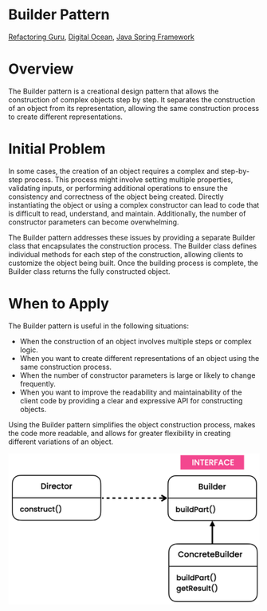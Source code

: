 # Builder Pattern
[Refactoring Guru](https://refactoring.guru/design-patterns/builder),
[Digital Ocean](https://www.digitalocean.com/community/tutorials/builder-design-pattern-in-java),
[Java Spring Framework](https://springframework.guru/gang-of-four-design-patterns/builder-pattern/)

# Overview
The Builder pattern is a creational design pattern that allows the construction of complex objects step by step. It separates the construction of an object from its representation, allowing the same construction process to create different representations.

# Initial Problem
In some cases, the creation of an object requires a complex and step-by-step process. This process might involve setting multiple properties, validating inputs, or performing additional operations to ensure the consistency and correctness of the object being created. Directly instantiating the object or using a complex constructor can lead to code that is difficult to read, understand, and maintain. Additionally, the number of constructor parameters can become overwhelming.

The Builder pattern addresses these issues by providing a separate Builder class that encapsulates the construction process. The Builder class defines individual methods for each step of the construction, allowing clients to customize the object being built. Once the building process is complete, the Builder class returns the fully constructed object.

# When to Apply
The Builder pattern is useful in the following situations:

* When the construction of an object involves multiple steps or complex logic.
* When you want to create different representations of an object using the same construction process.
* When the number of constructor parameters is large or likely to change frequently.
* When you want to improve the readability and maintainability of the client code by providing a clear and expressive API for constructing objects.

Using the Builder pattern simplifies the object construction process, makes the code more readable, and allows for greater flexibility in creating different variations of an object.

![Alt text](UML.png)